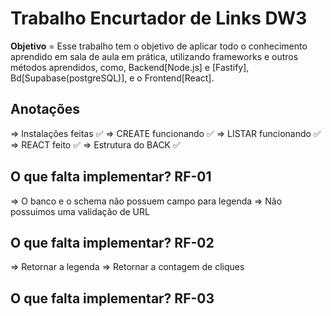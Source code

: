 # Trabalho Encurtador de Links DW3
**Objetivo** = Esse trabalho tem o objetivo de aplicar todo o conhecimento aprendido em sala de aula em prática, utilizando frameworks e outros métodos aprendidos, como, Backend[Node.js] e [Fastify], Bd[Supabase(postgreSQL)], e o Frontend[React].



## Anotações 
=> Instalações feitas ✅
=> CREATE funcionando ✅
=> LISTAR funcionando ✅
=> REACT feito ✅
=> Estrutura do BACK ✅

## O que falta implementar? RF-01
=> O banco e o schema não possuem campo para legenda
=> Não possuimos uma validação de URL

## O que falta implementar? RF-02
=> Retornar a legenda 
=> Retornar a contagem de cliques

## O que falta implementar? RF-03
